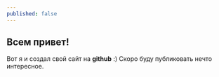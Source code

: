 ```yaml
---
published: false
---
```

## Всем привет!

Вот я и создал свой сайт на **github** :) Скоро буду публиковать нечто интересное.